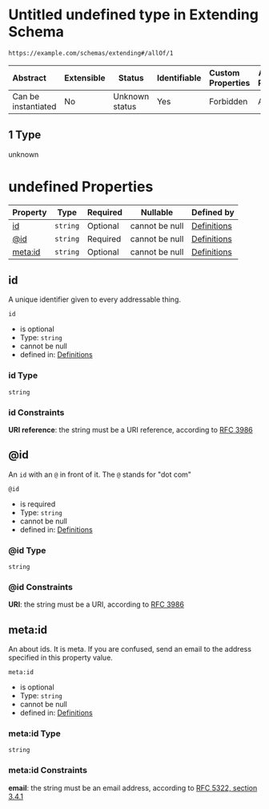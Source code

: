 # Untitled undefined type in Extending Schema

```txt
https://example.com/schemas/extending#/allOf/1
```




| Abstract            | Extensible | Status         | Identifiable | Custom Properties | Additional Properties | Access Restrictions | Defined In                                                                                   |
| :------------------ | ---------- | -------------- | ------------ | :---------------- | --------------------- | ------------------- | -------------------------------------------------------------------------------------------- |
| Can be instantiated | No         | Unknown status | Yes          | Forbidden         | Allowed               | none                | [extending.schema.json\*](../generated-schemas/extending.schema.json "open original schema") |

## 1 Type

unknown

# undefined Properties

| Property           | Type     | Required | Nullable       | Defined by                                                                                                                                           |
| :----------------- | -------- | -------- | -------------- | :--------------------------------------------------------------------------------------------------------------------------------------------------- |
| [id](#id)          | `string` | Optional | cannot be null | [Definitions](definitions-definitions-myid-properties-id.md "https&#x3A;//example.com/schemas/definitions#/definitions/myid/properties/id")          |
| [@id](#id-1)       | `string` | Required | cannot be null | [Definitions](definitions-definitions-myid-properties-id-1.md "https&#x3A;//example.com/schemas/definitions#/definitions/myid/properties/@id")       |
| [meta:id](#metaid) | `string` | Optional | cannot be null | [Definitions](definitions-definitions-myid-properties-metaid.md "https&#x3A;//example.com/schemas/definitions#/definitions/myid/properties/meta:id") |

## id

A unique identifier given to every addressable thing.


`id`

-   is optional
-   Type: `string`
-   cannot be null
-   defined in: [Definitions](definitions-definitions-myid-properties-id.md "https&#x3A;//example.com/schemas/definitions#/definitions/myid/properties/id")

### id Type

`string`

### id Constraints

**URI reference**: the string must be a URI reference, according to [RFC 3986](https://tools.ietf.org/html/rfc3986 "check the specification")

## @id

An `id` with an `@` in front of it. The `@` stands for "dot com"


`@id`

-   is required
-   Type: `string`
-   cannot be null
-   defined in: [Definitions](definitions-definitions-myid-properties-id-1.md "https&#x3A;//example.com/schemas/definitions#/definitions/myid/properties/@id")

### @id Type

`string`

### @id Constraints

**URI**: the string must be a URI, according to [RFC 3986](https://tools.ietf.org/html/rfc3986 "check the specification")

## meta:id

An about ids. It is meta. If you are confused, send an email to the address specified in this property value.


`meta:id`

-   is optional
-   Type: `string`
-   cannot be null
-   defined in: [Definitions](definitions-definitions-myid-properties-metaid.md "https&#x3A;//example.com/schemas/definitions#/definitions/myid/properties/meta:id")

### meta:id Type

`string`

### meta:id Constraints

**email**: the string must be an email address, according to [RFC 5322, section 3.4.1](https://tools.ietf.org/html/rfc5322 "check the specification")
